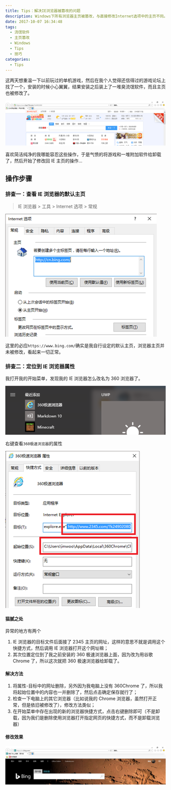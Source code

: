```yaml
---
title: Tips：解决IE浏览器被篡改的问题
description: Windows下所有浏览器主页被篡改，与直接修改Internet选项中的主页不同。这次是创建了一个 应用+主页URL 的快捷方式。
date: 2017-10-07 16:34:48
tags:
  - 流氓软件
  - 主页篡改
  - Windows
  - Tips
  - 技巧
categories:
  - Tips
---
```


这两天想重温一下以前玩过的单机游戏，然后在我个人觉得还信得过的游戏论坛上找了一个，安装的时候小心翼翼，结果安装之后装上了一堆臭流氓软件，而且主页也被修改了。

![ie-fuck-2345](ie-fuck-2345.png)

喜欢简洁纯净的我哪能容忍这些操作，于是气愤的将游戏和一堆附加软件给卸载了，然后开始了修改回 IE 主页的操作...

## 操作步骤

### 排查一：查看 IE 浏览器的默认主页

> IE 浏览器 > 工具 > Internet 选项 > 常规

![ie-default-home-page-url](ie-default-home-page-url.png)

这里的必应`https://www.bing.com/`确实是我自行设定的默认主页，浏览器主页并未被修改，看起来一切正常。

### 排查二：定位到 IE 浏览器属性

我打开我的开始菜单，发现我的 IE 浏览器怎么改名为 360 浏览器了。

![ie-home-page-url-start-menu](ie-home-page-url-start-menu.png)

右键查看`360极速浏览器`的属性

![ie-home-page-url-application-properties](ie-home-page-url-application-properties.png)

#### 猫腻之处

异常的地方有两个

1. IE 浏览器的目标文件后面接了 2345 主页的网址，这样的意思不就是调用这个快捷方式，然后调用 IE 浏览器打开这个网址嘛；
2. 其次位置定位到了我之前安装的 360 极速浏览器上面，因为改为用谷歌 Chrome 了，所以这次就把 360 极速浏览器给卸载了。

#### 解决方法

1. 将属性-目标中的网址删除，另外因为我电脑上没有 360Chrome 了，所以我将起始位置中的内容也一并删除了，然后点击确定保存就行了；
2. 检查一下电脑上的其它浏览器（比如说我的 Chrome 浏览器，虽然打开正常，但是依旧被修改了），修改方法类似；
3. 在开始菜单中存在出现的新的浏览器快捷方式，点击右键删除即可（不是卸载，因为我们是删除使用浏览器打开指定网页的快捷方式，而不是卸载浏览器）

#### 修改效果

![ie-home-page-url-recovery-success](ie-home-page-url-recovery-success.png)
